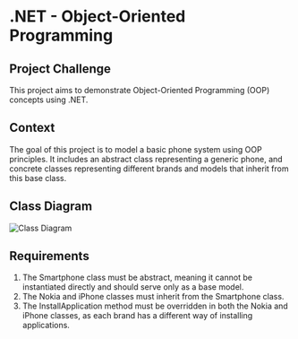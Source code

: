 # .NET - Object-Oriented Programming
## Project Challenge
This project aims to demonstrate Object-Oriented Programming (OOP) concepts using .NET.

## Context
The goal of this project is to model a basic phone system using OOP principles. It includes an abstract class representing a generic phone, and concrete classes representing different brands and models that inherit from this base class.

## Class Diagram
![Class Diagram](Imagens/diagrama.png)

## Requirements
1. The Smartphone class must be abstract, meaning it cannot be instantiated directly and should serve only as a base model.
2. The Nokia and iPhone classes must inherit from the Smartphone class.
3. The InstallApplication method must be overridden in both the Nokia and iPhone classes, as each brand has a different way of installing applications.
